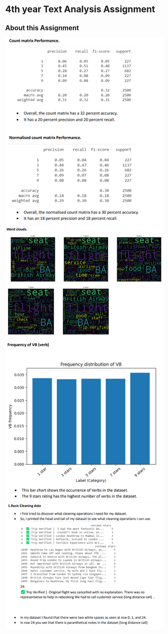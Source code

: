 # 4th year Text Analysis Assignment

## About this Assignment

  
</p>



![Count matrix performance](https://github.com/B00138946/Text-Analysis-Assignment-4th-year/blob/2ffef9546359f5be83df659713732f56d287c813/Text-Analysis-Assignment-4th-year/4.png "Count matrix performance")
![Word clouds ](https://github.com/B00138946/Text-Analysis-Assignment-4th-year/blob/2ffef9546359f5be83df659713732f56d287c813/Text-Analysis-Assignment-4th-year/1.png "Word clouds ")
![Freq of verb](https://github.com/B00138946/Text-Analysis-Assignment-4th-year/blob/2ffef9546359f5be83df659713732f56d287c813/Text-Analysis-Assignment-4th-year/2.png "Freq of verb")
![basic cleaning data](https://github.com/B00138946/Text-Analysis-Assignment-4th-year/blob/2ffef9546359f5be83df659713732f56d287c813/Text-Analysis-Assignment-4th-year/3.png "basic cleaning data")




